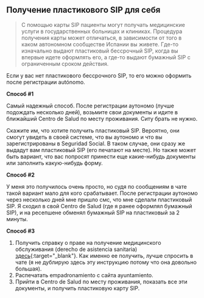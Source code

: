 ## Получение пластикового SIP для себя

> С помощью карты SIP пациенты могут получать медицинские услуги в государственных больницах и клиниках. Процедура
> получения карты может отличаться, в зависимости от того в каком автономном сообществе Испании вы живете.
> Где-то изначально выдают пластиковый бессрочный SIP, когда вы впервые идете оформлять его, а где-то выдают бумажный
> SIP с ограниченным сроком действия.

Если у вас нет пластикового бессрочного SIP, то его можно оформить после регистрации autónomo.

**Способ #1**

Самый надежный способ. После регистрации аутономо (лучше подождать несколько дней), возьмите свои документы и идите в
ближайший Centro de Salud по месту проживания. Ситу брать не нужно.

Скажите им, что хотите получить пластиковый SIP. Вероятно, они смогут увидеть в своей системе, что вы аутономо и что
вы зарегистрированы в Seguridad Social. В таком случае, они сразу же выдадут вам пластиковый SIP (его печатают на
месте). Но также может быть вариант, что вас попросят принести еще какие-нибудь документы или заполнить
какую-нибудь форму.

**Способ #2**

У меня это получилось очень просто, но судя по сообщениям в чате такой вариант мало для кого срабатывает. После
регистрации аутономо через несколько дней мне пришло смс, что мне сделали пластиковый SIP. Я сходил в свой
Centro de Salud (где я ранее оформлял бумажный SIP), и на ресепшене обменял бумажный SIP на пластиковый за 2 минуты.

**Способ #3**

1. Получить справку о праве на получение медицинского обслуживания (derecho de asistencia sanitaria)
   [здесь](https://pssc.seg-social.es/pssc-app-estructurados/asistencia){:target="_blank"}. Как именно ее получить,
   лучше спросить в чате (я не дублирую здесь эту инструкцию потому что она довольно большая).
2. Распечатать empadronamiento с сайта ayuntamiento.
3. Прийти в Centro de Salud по месту проживания, показать все эти документы, и получить пластиковую карту SIP.
